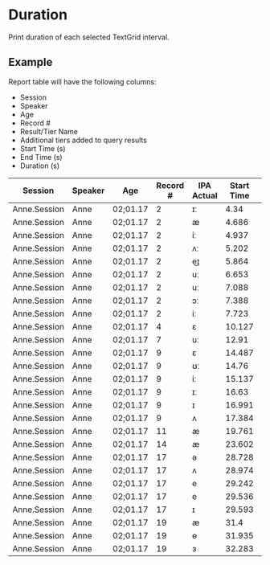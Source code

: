 # Duration

Print duration of each selected TextGrid interval.

## Example

Report table will have the following columns:

 * Session
 * Speaker
 * Age
 * Record #
 * Result/Tier Name
 * Additional tiers added to query results
 * Start Time (s)
 * End Time (s)
 * Duration (s)

| Session | Speaker | Age | Record # | IPA Actual | Start Time | End Time | Duration |
| --- | --- | --- | --- | --- | --- | --- | --- |
| Anne.Session | Anne | 02;01.17 | 2 | ɪː | 4.34 | 4.583 | 0.242 |
| Anne.Session | Anne | 02;01.17 | 2 | æ | 4.686 | 4.844 | 0.158 |
| Anne.Session | Anne | 02;01.17 | 2 | iː | 4.937 | 5.106 | 0.169 |
| Anne.Session | Anne | 02;01.17 | 2 | ʌː | 5.202 | 5.664 | 0.462 |
| Anne.Session | Anne | 02;01.17 | 2 | e͜ɪ | 5.864 | 6.157 | 0.292 |
| Anne.Session | Anne | 02;01.17 | 2 | uː | 6.653 | 7.026 | 0.373 |
| Anne.Session | Anne | 02;01.17 | 2 | uː | 7.088 | 7.307 | 0.219 |
| Anne.Session | Anne | 02;01.17 | 2 | ɔː | 7.388 | 7.665 | 0.277 |
| Anne.Session | Anne | 02;01.17 | 2 | iː | 7.723 | 7.927 | 0.204 |
| Anne.Session | Anne | 02;01.17 | 4 | ɛ | 10.127 | 10.297 | 0.17 |
| Anne.Session | Anne | 02;01.17 | 7 | uː | 12.91 | 13.097 | 0.187 |
| Anne.Session | Anne | 02;01.17 | 9 | ɛ | 14.487 | 14.76 | 0.273 |
| Anne.Session | Anne | 02;01.17 | 9 | ʊː | 14.76 | 15.027 | 0.267 |
| Anne.Session | Anne | 02;01.17 | 9 | iː | 15.137 | 15.413 | 0.276 |
| Anne.Session | Anne | 02;01.17 | 9 | ɪː | 16.63 | 16.945 | 0.316 |
| Anne.Session | Anne | 02;01.17 | 9 | ɪ | 16.991 | 17.209 | 0.218 |
| Anne.Session | Anne | 02;01.17 | 9 | ʌ | 17.384 | 17.54 | 0.156 |
| Anne.Session | Anne | 02;01.17 | 11 | æ | 19.761 | 19.976 | 0.215 |
| Anne.Session | Anne | 02;01.17 | 14 | æ | 23.602 | 23.86 | 0.257 |
| Anne.Session | Anne | 02;01.17 | 17 | ə | 28.728 | 28.862 | 0.134 |
| Anne.Session | Anne | 02;01.17 | 17 | ʌ | 28.974 | 29.167 | 0.193 |
| Anne.Session | Anne | 02;01.17 | 17 | e | 29.242 | 29.402 | 0.16 |
| Anne.Session | Anne | 02;01.17 | 17 | e | 29.536 | 29.593 | 0.056 |
| Anne.Session | Anne | 02;01.17 | 17 | ɪ | 29.593 | 29.81 | 0.218 |
| Anne.Session | Anne | 02;01.17 | 19 | æ | 31.4 | 31.506 | 0.106 |
| Anne.Session | Anne | 02;01.17 | 19 | ɵ | 31.935 | 32.067 | 0.132 |
| Anne.Session | Anne | 02;01.17 | 19 | ɜ | 32.283 | 32.449 | 0.165 |

